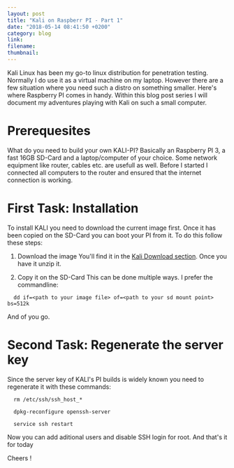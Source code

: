 ```yaml
---
layout: post
title: "Kali on Raspberr PI - Part 1"
date: "2018-05-14 08:41:50 +0200"
category: blog
link:
filename:
thumbnail:
---
```


Kali Linux has been my go-to linux distribution for penetration testing. Normally I do use it as a virtual machine on my laptop.
However there are a few situation where you need such a distro on something smaller. Here's where Raspberry PI comes in handy.
Within this blog post series I will document my adventures playing with Kali on such a small computer.


# Prerequesites #
What do you need to build your own KALI-PI? Basically an Raspberry PI 3, a fast 16GB SD-Card and a laptop/computer of your choice.
Some network equipment like router, cables etc. are usefull as well. Before I started I connected all computers to the router
and ensured that the internet connection is working.


# First Task: Installation #
To install KALI you need to download the current image first. Once it has been copied on the SD-Card you can boot your PI from it.
To do this follow these steps:

1. Download the image
You'll find it in the [Kali Download section](https://www.offensive-security.com/kali-linux-arm-images/). Once you have it unzip
it.

2. Copy it on the SD-Card
This can be done multiple ways. I prefer the commandline:
```
  dd if=<path to your image file> of=<path to your sd mount point> bs=512k
```
And of you go.

# Second Task: Regenerate the server key #
Since the server key of KALI's PI builds is widely known you need to regenerate it with these commands:
```
  rm /etc/ssh/ssh_host_*
  
  dpkg-reconfigure openssh-server
  
  service ssh restart
```  
Now you can add aditional users and disable SSH login for root. And that's it for today

Cheers !


  

